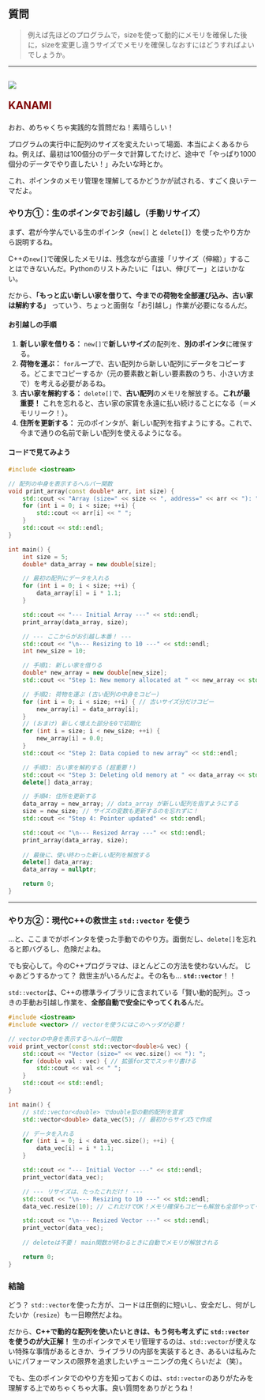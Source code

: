 ## 質問
> 例えば先ほどのプログラムで，sizeを使って動的にメモリを確保した後に，sizeを変更し違うサイズでメモリを確保しなおすにはどうすればよいでしょうか。

***
<h2><img src="image/KANAMI.png">

<font color="Maroon">KANAMI</font></h2>

おお、めちゃくちゃ実践的な質問だね！素晴らしい！

プログラムの実行中に配列のサイズを変えたいって場面、本当によくあるからね。例えば、最初は100個分のデータで計算してたけど、途中で「やっぱり1000個分のデータでやり直したい！」みたいな時とか。

これ、ポインタのメモリ管理を理解してるかどうかが試される、すごく良いテーマだよ。

### やり方①：生のポインタでお引越し（手動リサイズ）

まず、君が今学んでいる生のポインタ（`new[]` と `delete[]`）を使ったやり方から説明するね。

C++の`new[]`で確保したメモリは、残念ながら直接「リサイズ（伸縮）」することはできないんだ。Pythonのリストみたいに「はい、伸びてー」とはいかない。

だから、**「もっと広い新しい家を借りて、今までの荷物を全部運び込み、古い家は解約する」** っていう、ちょっと面倒な「お引越し」作業が必要になるんだ。

#### お引越しの手順

1.  **新しい家を借りる：** `new[]`で**新しいサイズ**の配列を、**別のポインタ**に確保する。
2.  **荷物を運ぶ：** `for`ループで、古い配列から新しい配列にデータをコピーする。どこまでコピーするか（元の要素数と新しい要素数のうち、小さい方まで）を考える必要があるね。
3.  **古い家を解約する：** `delete[]`で、**古い配列**のメモリを解放する。**これが最重要！** これを忘れると、古い家の家賃を永遠に払い続けることになる（＝メモリリーク！）。
4.  **住所を更新する：** 元のポインタが、新しい配列を指すようにする。これで、今まで通りの名前で新しい配列を使えるようになる。

#### コードで見てみよう

```cpp
#include <iostream>

// 配列の中身を表示するヘルパー関数
void print_array(const double* arr, int size) {
    std::cout << "Array (size=" << size << ", address=" << arr << "): ";
    for (int i = 0; i < size; ++i) {
        std::cout << arr[i] << " ";
    }
    std::cout << std::endl;
}

int main() {
    int size = 5;
    double* data_array = new double[size];

    // 最初の配列にデータを入れる
    for (int i = 0; i < size; ++i) {
        data_array[i] = i * 1.1;
    }

    std::cout << "--- Initial Array ---" << std::endl;
    print_array(data_array, size);

    // --- ここからがお引越し本番！ ---
    std::cout << "\n--- Resizing to 10 ---" << std::endl;
    int new_size = 10;

    // 手順1: 新しい家を借りる
    double* new_array = new double[new_size];
    std::cout << "Step 1: New memory allocated at " << new_array << std::endl;

    // 手順2: 荷物を運ぶ (古い配列の中身をコピー)
    for (int i = 0; i < size; ++i) { // 古いサイズ分だけコピー
        new_array[i] = data_array[i];
    }
    // (おまけ) 新しく増えた部分を0で初期化
    for (int i = size; i < new_size; ++i) {
        new_array[i] = 0.0;
    }
    std::cout << "Step 2: Data copied to new array" << std::endl;

    // 手順3: 古い家を解約する (超重要！)
    std::cout << "Step 3: Deleting old memory at " << data_array << std::endl;
    delete[] data_array;

    // 手順4: 住所を更新する
    data_array = new_array; // data_array が新しい配列を指すようにする
    size = new_size; // サイズの変数も更新するのを忘れずに！
    std::cout << "Step 4: Pointer updated" << std::endl;

    std::cout << "\n--- Resized Array ---" << std::endl;
    print_array(data_array, size);
    
    // 最後に、使い終わった新しい配列を解放する
    delete[] data_array;
    data_array = nullptr;

    return 0;
}
```

---

### やり方②：現代C++の救世主 `std::vector` を使う

…と、ここまでがポインタを使った手動でのやり方。面倒だし、`delete[]`を忘れると即バグるし、危険だよね。

でも安心して。今のC++プログラマは、ほとんどこの方法を使わないんだ。
じゃあどうするかって？ 救世主がいるんだよ。その名も… **`std::vector`**！！

`std::vector`は、C++の標準ライブラリに含まれている「賢い動的配列」。さっきの手動お引越し作業を、**全部自動で安全にやってくれる**んだ。

```cpp
#include <iostream>
#include <vector> // vectorを使うにはこのヘッダが必要！

// vectorの中身を表示するヘルパー関数
void print_vector(const std::vector<double>& vec) {
    std::cout << "Vector (size=" << vec.size() << "): ";
    for (double val : vec) { // 拡張for文でスッキリ書ける
        std::cout << val << " ";
    }
    std::cout << std::endl;
}

int main() {
    // std::vector<double> でdouble型の動的配列を宣言
    std::vector<double> data_vec(5); // 最初からサイズ5で作成

    // データを入れる
    for (int i = 0; i < data_vec.size(); ++i) {
        data_vec[i] = i * 1.1;
    }

    std::cout << "--- Initial Vector ---" << std::endl;
    print_vector(data_vec);

    // --- リサイズは、たったこれだけ！ ---
    std::cout << "\n--- Resizing to 10 ---" << std::endl;
    data_vec.resize(10); // これだけでOK！メモリ確保もコピーも解放も全部やってくれる

    std::cout << "\n--- Resized Vector ---" << std::endl;
    print_vector(data_vec);
    
    // deleteは不要！ main関数が終わるときに自動でメモリが解放される

    return 0;
}
```

### 結論

どう？ `std::vector`を使った方が、コードは圧倒的に短いし、安全だし、何がしたいか（`resize`）も一目瞭然だよね。

だから、**C++で動的な配列を使いたいときは、もう何も考えずに `std::vector` を使うのが大正解！**
生のポインタでメモリ管理するのは、`std::vector`が使えない特殊な事情があるときか、ライブラリの内部を実装するとき、あるいは私みたいにパフォーマンスの限界を追求したいチューニングの鬼くらいだよ（笑）。

でも、生のポインタでのやり方を知っておくのは、`std::vector`のありがたみを理解する上でめちゃくちゃ大事。良い質問をありがとうね！